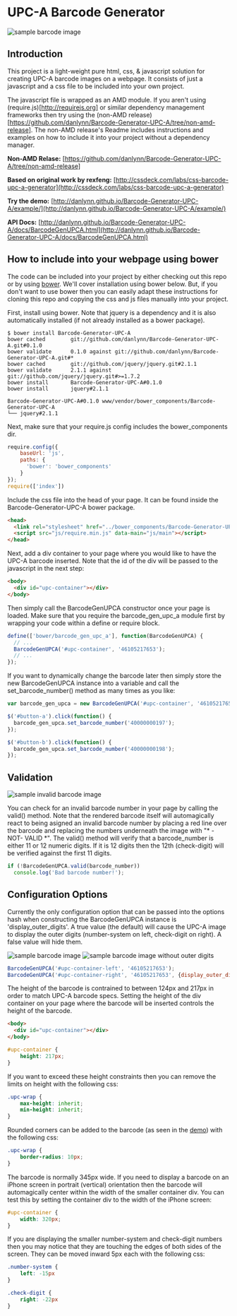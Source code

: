 # UPC-A Barcode Generator

![sample barcode image](http://danlynn.github.io/Barcode-Generator-UPC-A/images/SampleBarcode.png)

## Introduction

This project is a light-weight pure html, css, & javascript solution for creating UPC-A barcode
images on a webpage.  It consists of just a javascript and a css file to be included
into your own project.

The javascript file is wrapped as an AMD module.  If you aren't using (require.js)[http://requirejs.org]
or similar dependency management frameworks then try using the (non-AMD release)[https://github.com/danlynn/Barcode-Generator-UPC-A/tree/non-amd-release]. The
non-AMD release's Readme includes instructions and examples on how to include it
into your project without a dependency manager.

**Non-AMD Relase:** [https://github.com/danlynn/Barcode-Generator-UPC-A/tree/non-amd-release]

**Based on original work by rexfeng:** [http://cssdeck.com/labs/css-barcode-upc-a-generator](http://cssdeck.com/labs/css-barcode-upc-a-generator)

**Try the demo:** [http://danlynn.github.io/Barcode-Generator-UPC-A/example/](http://danlynn.github.io/Barcode-Generator-UPC-A/example/)

**API Docs:** [http://danlynn.github.io/Barcode-Generator-UPC-A/docs/BarcodeGenUPCA.html](http://danlynn.github.io/Barcode-Generator-UPC-A/docs/BarcodeGenUPCA.html)

## How to include into your webpage using bower

The code can be included into your project by either checking out this repo or
by using [bower](http://bower.io).  We'll cover installation using bower below.
But, if you don't want to use bower then you can easily adapt these instructions
for cloning this repo and copying the css and js files manually into your
project.

First, install using bower. Note that jquery is a dependency and it is also
automatically installed (if not already installed as a bower package).

```console
$ bower install Barcode-Generator-UPC-A
bower cached        git://github.com/danlynn/Barcode-Generator-UPC-A.git#0.1.0
bower validate      0.1.0 against git://github.com/danlynn/Barcode-Generator-UPC-A.git#*
bower cached        git://github.com/jquery/jquery.git#2.1.1
bower validate      2.1.1 against git://github.com/jquery/jquery.git#>=1.7.2
bower install       Barcode-Generator-UPC-A#0.1.0
bower install       jquery#2.1.1

Barcode-Generator-UPC-A#0.1.0 www/vendor/bower_components/Barcode-Generator-UPC-A
└── jquery#2.1.1
```

Next, make sure that your require.js config includes the bower_components dir.

```javascript
require.config({
    baseUrl: 'js',
    paths: {
      'bower': 'bower_components'
    }
});
require(['index'])
```

Include the css file into the head of your page.  It can be found inside the
Barcode-Generator-UPC-A bower package.

```html
<head>
  <link rel="stylesheet" href="../bower_components/Barcode-Generator-UPC-A/barcode_gen_upc_a.css">
  <script src="js/require.min.js" data-main="js/main"></script>
</head>
```

Next, add a div container to your page where you would like to have the UPC-A
barcode inserted.  Note that the id of the div will be passed to the javascript
in the next step:

```html
<body>
  <div id="upc-container"></div>
</body>
```

Then simply call the BarcodeGenUPCA constructor once your page is loaded.  Make
sure that you require the barcode_gen_upc_a module first by wrapping your code
within a define or require block.

```javascript
define(['bower/barcode_gen_upc_a'], function(BarcodeGenUPCA) {
  // ...
  BarcodeGenUPCA('#upc-container', '46105217653');
  // ...
});
```

If you want to dynamically change the barcode later then simply store the new
BarcodeGenUPCA instance into a variable and call the set_barcode_number() method
as many times as you like:

```javascript
var barcode_gen_upca = new BarcodeGenUPCA('#upc-container', '46105217653');

$('#button-a').click(function() {
  barcode_gen_upca.set_barcode_number('40000000197');
});

$('#button-b').click(function() {
  barcode_gen_upca.set_barcode_number('40000000198');
});
```

## Validation

![sample invalid barcode image](http://danlynn.github.io/Barcode-Generator-UPC-A/images/SampleBadBarcode.png)

You can check for an invalid barcode number in your page by calling the
valid() method.  Note that the rendered barcode itself will automagically react
to being asigned an invalid barcode number by placing a red line over the barcode
and replacing the numbers underneath the image with "* -NOT- VALID *".  The valid()
method will verify that a barcode_number is either 11 or 12 numeric digits.  If
it is 12 digits then the 12th (check-digit) will be verified against the first
11 digits.

```javascript
if (!BarcodeGenUPCA.valid(barcode_number))
  console.log('Bad barcode number!');
```

## Configuration Options

Currently the only configuration option that can be passed into the options hash
when constructing the BarcodeGenUPCA instance is 'display_outer_digits'.  A true
value (the default) will cause the UPC-A image to display the outer digits
(number-system on left, check-digit on right).  A false value will hide them.

![sample barcode image](http://danlynn.github.io/Barcode-Generator-UPC-A/images/SampleBarcode.png) ![sample barcode image without outer digits](http://danlynn.github.io/Barcode-Generator-UPC-A/images/SampleNoOuterBarcode.png)

```javascript
BarcodeGenUPCA('#upc-container-left', '46105217653');
BarcodeGenUPCA('#upc-container-right', '46105217653', {display_outer_digits: false});
```

The height of the barcode is contrained to between 124px and 217px in order to match UPC-A barcode specs.  Setting the height of the div container on your page where the barcode will be inserted controls the height of the barcode.

```html
<body>
  <div id="upc-container"></div>
</body>
```

```css
#upc-container {
    height: 217px;
}
```

If you want to exceed these height constraints then you can remove the limits on height with the following css:

```css
.upc-wrap {
    max-height: inherit;
    min-height: inherit;
}
```

Rounded corners can be added to the barcode (as seen in the [demo](http://danlynn.github.io/Barcode-Generator-UPC-A/example/)) with the following css:

```css
.upc-wrap {
    border-radius: 10px;
}
```

The barcode is normally 345px wide.  If you need to display a barcode on an 
iPhone screen in portrait (vertical) orientation then the barcode will 
automagically center within the width of the smaller container div.  You can 
test this by setting the container div to the width of the iPhone screen:

```css
#upc-container {
    width: 320px;
}
```

If you are displaying the smaller number-system and check-digit numbers then 
you may notice that they are touching the edges of both sides of the screen. 
They can be moved inward 5px each with the following css:

```css
.number-system {
    left: -15px
}

.check-digit {
    right: -22px
}
```
